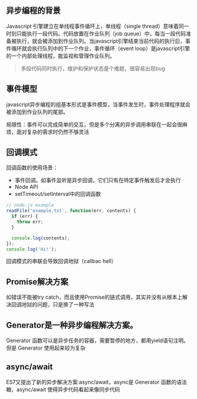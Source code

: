 
## 异步编程的背景
Javascript 引擎建立在单线程事件循环上，单线程（single thread）意味着同一时刻只能执行一段代码。代码放置在作业队列（job queue）中，每当一段代码准备被执行，就会被添加到作业队列。当javascript引擎结束当前代码的执行后，事件循环就会执行队列中的下一个作业，事件循环（event loop）是javascript引擎的一个内部处理线程，能监视和管理作业队列。

> 多段代码同时执行，维护和保护状态是个难题，很容易出现bug

## 事件模型
javascript异步编程的组基本形式是事件模型，当事件发生时，事件处理程序就会被添加到作业队列的尾部。

局限性：事件可以完成简单的交互，但是多个分离的异步调用串联在一起会很麻烦，面对复杂的需求时仍然不够灵活

## 回调模式
回调函数的使用场景：
* 事件回调。如事件监听是异步回调，它们只有在特定事件触发后才会执行
* Node API
* setTimeout/setInterval中的回调函数

```js
// node.js example
readFile('example.txt', function(err, contents) {
  if (err) {
    throw err;
  }

  console.log(contents);
});
console.log('Hi!');
```
回调模式的串联会导致回调地狱（callbac hell）

## Promise解决方案
如错误不能被try catch，而且使用Promise的链式调用，其实并没有从根本上解决回调地狱的问题，只是换了一种写法

## Generator是一种异步编程解决方案。
Generator 函数可以是异步任务的容器，需要暂停的地方，都用yield语句注明。但是 Generator 使用起来较为复杂

## async/await
ES7又提出了新的异步解决方案:async/await，async是 Generator 函数的语法糖，async/await 使得异步代码看起来像同步代码